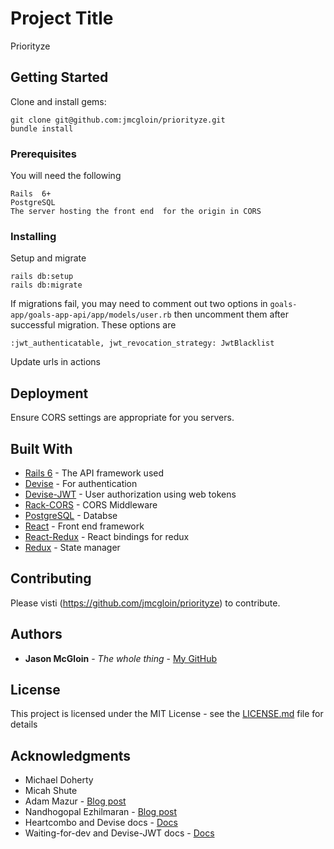# Project Title

Priorityze

## Getting Started

Clone and install gems:
```
git clone git@github.com:jmcgloin/priorityze.git
bundle install
```

### Prerequisites

You will need the following

```
Rails  6+
PostgreSQL
The server hosting the front end  for the origin in CORS
```

### Installing

Setup and migrate
```
rails db:setup
rails db:migrate 
```
If migrations fail, you may need to comment out two options in `goals-app/goals-app-api/app/models/user.rb` then uncomment them after successful migration.  These options are
```
:jwt_authenticatable, jwt_revocation_strategy: JwtBlacklist
```
Update urls in actions

## Deployment

Ensure CORS settings are appropriate for you servers.

## Built With
* [Rails 6](https://rubygems.org/gems/rails/versions/6.0.2.1) - The API framework used
* [Devise](https://rubygems.org/gems/devise/versions/4.7.1) - For authentication
* [Devise-JWT](https://rubygems.org/gems/devise-jwt/versions/0.6.0) - User authorization using web tokens
* [Rack-CORS](https://rubygems.org/gems/rack-cors/versions/1.1.1) - CORS Middleware
* [PostgreSQL](https://rubygems.org/gems/pg/versions/0.18.4) - Databse
* [React](https://reactjs.org/) - Front end framework
* [React-Redux](https://react-redux.js.org/) - React bindings for redux
* [Redux](https://redux.js.org/) - State manager



## Contributing

Please visti (https://github.com/jmcgloin/priorityze) to contribute.


## Authors

* **Jason McGloin** - *The whole thing* - [My GitHub](https://github.com/jmcgloin/goals_app)

## License

This project is licensed under the MIT License - see the [LICENSE.md](LICENSE.md) file for details

## Acknowledgments

* Michael Doherty
* Micah Shute
* Adam Mazur - [Blog post](https://medium.com/@mazik.wyry/rails-5-api-jwt-setup-in-minutes-using-devise-71670fd4ed03)
* Nandhogopal Ezhilmaran - [Blog post](https://medium.com/@nandhae/2019-how-i-set-up-authentication-with-jwt-in-just-a-few-lines-of-code-with-rails-5-api-devise-9db7d3cee2c0)
* Heartcombo and Devise docs - [Docs](https://github.com/heartcombo/devise)
* Waiting-for-dev and Devise-JWT docs - [Docs](https://github.com/waiting-for-dev/devise-jwt)